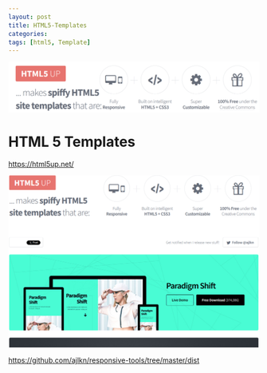 ```yaml
---
layout: post
title: HTML5-Templates
categories: 
tags: [html5, Template]
---
```

![](../pics/Pasted%20image%2020240603144858.png)

# HTML 5 Templates

<https://html5up.net/>


![](../pics/2024-05-17-html5_image_1_20240517164020.png)

<https://github.com/ajlkn/responsive-tools/tree/master/dist>



